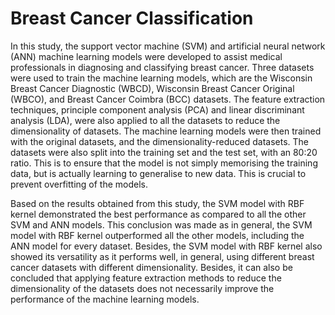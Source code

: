 # Breast Cancer Classification

In this study, the support vector machine (SVM) and artificial neural network (ANN) machine learning models were developed to assist medical professionals in diagnosing and classifying breast cancer. Three datasets were used to train the machine learning models, which are the Wisconsin Breast Cancer Diagnostic (WBCD), Wisconsin Breast Cancer Original (WBCO), and Breast Cancer Coimbra (BCC) datasets. The feature extraction techniques, principle component analysis (PCA) and linear discriminant analysis (LDA), were also applied to all the datasets to reduce the dimensionality of datasets. The machine learning models were then trained with the original datasets, and the dimensionality-reduced datasets. The datasets were also split into the training set and the test set, with an 80:20 ratio. This is to ensure that the model is not simply memorising the training data, but is actually learning to generalise to new data. This is crucial to prevent overfitting of the models. 

Based on the results obtained from this study, the SVM model with RBF kernel demonstrated the best performance as compared to all the other SVM and ANN models. This conclusion was made as in general, the SVM model with RBF kernel outperformed all the other models, including the ANN model for every dataset. Besides, the SVM model with RBF kernel also showed its versatility as it performs well, in general, using different breast cancer datasets with different dimensionality. Besides, it can also be concluded that applying feature extraction methods to reduce the dimensionality of the datasets does not necessarily improve the performance of the machine learning models. 
